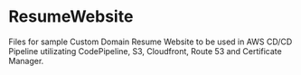 # ResumeWebsite
Files for sample Custom Domain Resume Website to be used in AWS CD/CD Pipeline utilizating CodePipeline, S3, Cloudfront, Route 53 and Certificate Manager.
